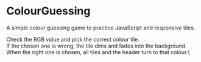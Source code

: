 # ColourGuessing
A simple colour guessing game to practice JavaScript and responsive tiles.

Check the RGB value and pick the correct colour tile.\
If the chosen one is wrong, the tile dims and fades into the background.\
When the right one is chosen, all tiles and the header turn to that colour.\
